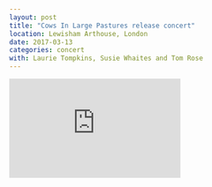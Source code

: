 ```yaml
---
layout: post
title: "Cows In Large Pastures release concert"
location: Lewisham Arthouse, London
date: 2017-03-13
categories: concert
with: Laurie Tompkins, Susie Whaites and Tom Rose
---
```


<iframe src="https://player.vimeo.com/video/231704969?portrait=0" width="310" height="180" frameborder="0" webkitallowfullscreen mozallowfullscreen allowfullscreen></iframe>
